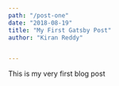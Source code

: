 ```yaml
---
path: "/post-one"
date: "2018-08-19"
title: "My First Gatsby Post"
author: "Kiran Reddy"


---
```


This is my very first blog post